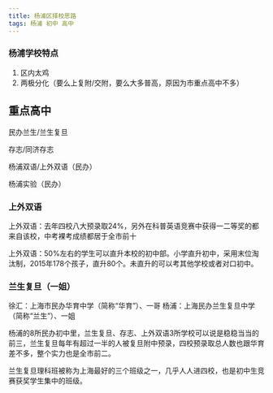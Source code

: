 ```yaml
---
title: 杨浦区择校思路
tags: 杨浦 初中 高中
---
```

### 杨浦学校特点
1. 区内太鸡
2. 两极分化（要么上复附/交附，要么大多普高，原因为市重点高中不多）

## 重点高中

民办兰生/兰生复旦

存志/同济存志

杨浦双语/上外双语（民办）

杨浦实验（民办）

### 上外双语

上外双语：去年四校八大预录取24%，另外在科普英语竞赛中获得一二等奖的都来自该校，中考裸考成绩都居于全市前十

上外双语：50%左右的学生可以直升本校的初中部。小学直升初中，采用末位淘汰制，2015年178个孩子，直升80个。未直升的可以考其他学校或者对口初中。

### 兰生复旦（一姐）

徐汇：上海市民办华育中学（简称“华育”）、一哥
杨浦：上海民办兰生复旦中学（简称“兰生”）、一姐

杨浦的8所民办初中里，兰生复旦、存志、上外双语3所学校可以说是稳稳当当的前三，兰生复旦每年有超过一半的人被复旦附中预录，四校预录取总人数也跟华育差不多，整个实力也是全市前二。

兰生复旦理科班被称为上海最好的三个班级之一，几乎人人进四校，也是初中生竞赛获奖学生集中的班级。


